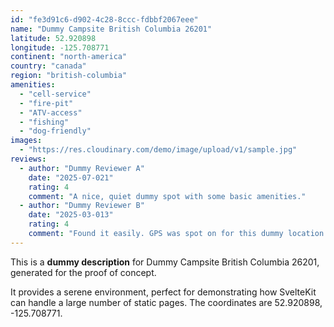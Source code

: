 ```yaml
---
id: "fe3d91c6-d902-4c28-8ccc-fdbbf2067eee"
name: "Dummy Campsite British Columbia 26201"
latitude: 52.920898
longitude: -125.708771
continent: "north-america"
country: "canada"
region: "british-columbia"
amenities:
  - "cell-service"
  - "fire-pit"
  - "ATV-access"
  - "fishing"
  - "dog-friendly"
images:
  - "https://res.cloudinary.com/demo/image/upload/v1/sample.jpg"
reviews:
  - author: "Dummy Reviewer A"
    date: "2025-07-021"
    rating: 4
    comment: "A nice, quiet dummy spot with some basic amenities."
  - author: "Dummy Reviewer B"
    date: "2025-03-013"
    rating: 4
    comment: "Found it easily. GPS was spot on for this dummy location."
---
```


This is a **dummy description** for Dummy Campsite British Columbia 26201, generated for the proof of concept.

It provides a serene environment, perfect for demonstrating how SvelteKit can handle a large number of static pages. The coordinates are 52.920898, -125.708771.
